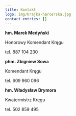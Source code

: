 ```yaml
---
title: Kontakt
logo: img/krajka-harcerska.jpg
contact_entries: []
---
```

**hm. Marek Medyński**

Honorowy Komendant Kręgu

tel. 887 104 230



**phm. Zbigniew Sowa**

Komendant Kręgu

tel. 609 960 096



**hm. Władysław Brymora**

Kwatermistrz Kręgu

tel. 502 859 495